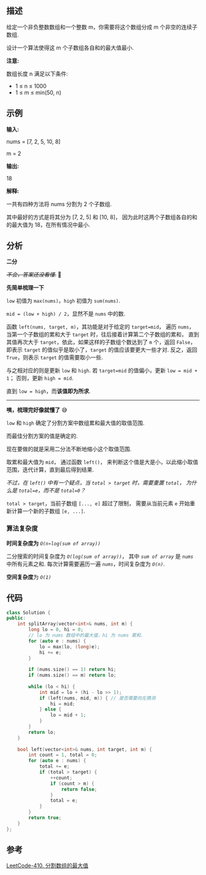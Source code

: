 
## 描述
给定一个非负整数数组和一个整数 m，你需要将这个数组分成 m 个非空的连续子数组.

设计一个算法使得这 m 个子数组各自和的最大值最小.

**注意:**

数组长度 n 满足以下条件:

* 1 ≤ n ≤ 1000
* 1 ≤ m ≤ min(50, n)

## 示例

**输入:**

nums = [7, 2, 5, 10, 8]

m = 2

**输出:**

18

**解释:**

一共有四种方法将 nums 分割为 2 个子数组.

其中最好的方式是将其分为 [7, 2, 5] 和 [10, 8]，
因为此时这两个子数组各自的和的最大值为 18，在所有情况中最小.

## 分析

**二分**

~~*不会，答案还没看懂*.~~    😤

**先简单梳理一下**

`low` 初值为 `max(nums)`，`high` 初值为 `sum(nums)`.

`mid = (low + high) / 2`，显然不是 `nums` 中的数.

函数 `left(nums, target, m)`，其功能是对于给定的 `target=mid`，
遍历 `nums`，当第一个子数组的累和大于 `target` 时，往后接着计算第二个子数组的累和，
直到其值再次大于 `target`，依此，如果这样的子数组个数达到了 `m` 个，返回 `False`，
即表示 `target` 的值似乎是取小了，`target` 的值应该要更大一些才对.
反之，返回 `True`，则表示 `target` 的值需要取小一些.

与之相对应的则是更新 `low` 和 `high`.
若 `target=mid` 的值偏小，更新 `low = mid + 1`；
否则，更新 `high = mid`. 

直到 `low = high`，而**该值即为所求**.

***

**咦，梳理完好像就懂了**   😅

`low` 和 `high` 确定了分割方案中数组累和最大值的取值范围.

而最佳分割方案的值是确定的.

现在要做的就是采用二分法不断地缩小这个取值范围.

取累和最大值为 `mid`， 通过函数 `left()`，
来判断这个值是大是小，以此缩小取值范围，迭代计算，直到最后得到结果.

*不过，在 `left()` 中有一个疑点，当 `total > target` 时，需要重置 `total`，
为什么是 `total=e`，而不是 `total=0`？*

`total > target`，当前子数组 `[..., e]` 超过了限制，
需要从当前元素 `e` 开始重新计算一个新的子数组 `[e, ...]`.

### 算法复杂度

**时间复杂度为**
*`O(n∗log(sum of array))`*

二分搜索的时间复杂度为 *`O(log(sum of array))`*，
其中 *`sum of array`* 是 *`nums`* 中所有元素之和.
每次计算需要遍历一遍 *`nums`*，时间复杂度为 *`O(n)`*.

**空间复杂度**为 *`O(1)`*

## 代码
```cpp
class Solution {
public:
    int splitArray(vector<int>& nums, int m) {
        long lo = 0, hi = 0;
        // lo 为 nums 数组中的最大值，hi 为 nums 累和.
        for (auto e : nums) {
            lo = max(lo, (long)e);
            hi += e;
        }
        
        if (nums.size() == 1) return hi;
        if (nums.size() == m) return lo;
        
        while (lo < hi) {
            int mid = lo + (hi - lo >> 1);
            if (left(nums, mid, m)) { // 是否需要向左猜测
                hi = mid;
            } else {
                lo = mid + 1;
            }
        }
        return lo;
    }
    
    bool left(vector<int>& nums, int target, int m) {
        int count = 1, total = 0;
        for (auto e : nums) {
            total += e;
            if (total > target) {
                ++count;
                if (count > m) {
                    return false;
                }
                total = e;
            }
        }
        return true;
    }
};
```

## 参考
[LeetCode-410. 分割数组的最大值](https://leetcode-cn.com/problems/split-array-largest-sum/)